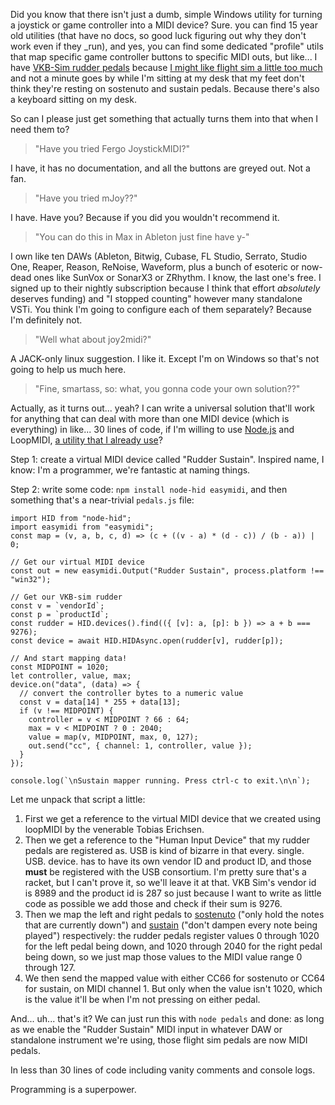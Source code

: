 Did you know that there isn't just a dumb, simple Windows utility for turning a joystick or game controller into a MIDI device? Sure. you can find 15 year old utilities (that have no docs, so good luck figuring out why they don't work even if they _run), and yes, you can find some dedicated "profile" utils that map specific game controller buttons to specific MIDI outs, but like... I have [VKB-Sim rudder pedals](https://www.vkbcontrollers.com/products/t-rudders-mk-v-rudder-pedals) because [I might like flight sim a little too much](https://pomax.github.io/are-we-flying/) and not a minute goes by while I'm sitting at my desk that my feet don't think they're resting on sostenuto and sustain pedals. Because there's also a keyboard sitting on my desk. 

So can I please just get something that actually turns them into that when I need them to?

> "Have you tried Fergo JoystickMIDI?"

I have, it has no documentation, and all the buttons are greyed out. Not a fan.

> "Have you tried mJoy??"

I have. Have you? Because if you did you wouldn't recommend it.

> "You can do this in Max in Ableton just fine have y-"

I own like ten DAWs (Ableton, Bitwig, Cubase, FL Studio, Serrato, Studio One, Reaper, Reason, ReNoise, Waveform, plus a bunch of esoteric or now-dead ones like SunVox or SonarX3 or ZRhythm. I know, the last one's free. I signed up to their nightly subscription because I think that effort _absolutely_ deserves funding) and "I stopped counting" however many standalone VSTi. You think I'm going to configure each of them separately? Because I'm definitely not.

> "Well what about joy2midi?"

A JACK-only linux suggestion. I like it. Except I'm on Windows so that's not going to help us much here.

> "Fine, smartass, so: what, you gonna code your own solution??"

Actually, as it turns out... yeah? I can write a universal solution that'll work for anything that can deal with more than one MIDI device (which is everything) in like... 30 lines of code, if I'm willing to use [Node.js](https://nodejs.org/en) and LoopMIDI, [a utility that I already use](https://www.tobias-erichsen.de/software/loopmidi.html)?

Step 1: create a virtual MIDI device called "Rudder Sustain". Inspired name, I know: I'm a programmer, we're fantastic at naming things.

Step 2: write some code: `npm install node-hid easymidi`, and then something that's a near-trivial `pedals.js` file:

```
import HID from "node-hid";
import easymidi from "easymidi";
const map = (v, a, b, c, d) => (c + ((v - a) * (d - c)) / (b - a)) | 0;

// Get our virtual MIDI device
const out = new easymidi.Output("Rudder Sustain", process.platform !== "win32");

// Get our VKB-sim rudder
const v = `vendorId`;
const p = `productId`;
const rudder = HID.devices().find(({ [v]: a, [p]: b }) => a + b === 9276);
const device = await HID.HIDAsync.open(rudder[v], rudder[p]);

// And start mapping data!
const MIDPOINT = 1020;
let controller, value, max;
device.on("data", (data) => {
  // convert the controller bytes to a numeric value
  const v = data[14] * 255 + data[13];
  if (v !== MIDPOINT) {
    controller = v < MIDPOINT ? 66 : 64;
    max = v < MIDPOINT ? 0 : 2040;
    value = map(v, MIDPOINT, max, 0, 127);
    out.send("cc", { channel: 1, controller, value });
  }
});

console.log(`\nSustain mapper running. Press ctrl-c to exit.\n\n`);
```

Let me unpack that script a little:

1. First we get a reference to the virtual MIDI device that we created using loopMIDI by the venerable Tobias Erichsen.
1. Then we get a reference to the "Human Input Device" that my rudder pedals are registered as. USB is kind of bizarre in that every. single. USB. device. has to have its own vendor ID and product ID, and those **must** be registered with the USB consortium. I'm pretty sure that's a racket, but I can't prove it, so we'll leave it at that. VKB Sim's vendor id is 8989 and the product id is 287 so just because I want to write as little code as possible we add those and check if their sum is 9276.
1. Then we map the left and right pedals to [sostenuto](https://en.wikipedia.org/wiki/Piano_pedals#Sostenuto_pedal) ("only hold the notes that are currently down") and [sustain](https://en.wikipedia.org/wiki/Sustain_pedal) ("don't dampen every note being played") respectively: the rudder pedals register values 0 through 1020 for the left pedal being down, and 1020 through 2040 for the right pedal being down, so we just map those values to the MIDI value range 0 through 127.
1. We then send the mapped value with either CC66 for sostenuto or CC64 for sustain, on MIDI channel 1. But only when the value isn't 1020, which is the value it'll be when I'm not pressing on either pedal. 

And... uh... that's it?  We can just run this with `node pedals` and done: as long as we enable the "Rudder Sustain" MIDI input  in whatever DAW or standalone instrument we're using, those flight sim pedals are now MIDI pedals. 

In less than 30 lines of code including vanity comments and console logs.

Programming is a superpower.
